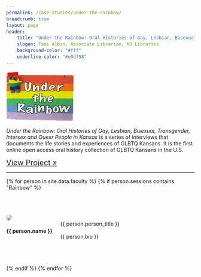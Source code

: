 ```yaml
---
permalink: /case-studies/under-the-rainbow/
breadcrumb: true
layout: page
header: 
    title: "Under the Rainbow: Oral Histories of Gay, Lesbian, Bisexual, Transgender, and Queer People in  Kansas"
    slogan: Tami Albin, Associate Librarian, KU Libraries
    background-color: "#fff"
    underline-color: "#e9d758"
---
```


<img src="../../images/case-studies/Rainbow-logo.gif"/>

*Under the Rainbow: Oral Histories of Gay, Lesbian, Bisexual, Transgender, Intersex and Queer People in Kansas* is a series of interviews that documents the life stories and experiences of GLBTQ Kansans. It is the first online open access oral history collection of GLBTQ Kansans in the U.S.  


<span style="font-size: 1.25rem;">[View Project »](http://hdl.handle.net/1808/5330)</span>  

---

{% for person in site.data.faculty %}
{% if person.sessions contains "Rainbow" %}

<div class="row" style="margin-top: 4rem; margin-bottom: 4rem; align-items: center;">

<div class="medium-4 columns" style="padding-right: 50px;">
    <img src="../../images/people/{{ person.img }}" style="max-width: 200px; border-radius: 50%;"/>
</div>

<div class="medium-8 columns">
    <h4 style="font-weight: bold;">{{ person.name }}</h4>
    {{ person.person_title }}
    <br>
    <br>
    {{ person.bio }}   
</div>



</div>


{% endif %}
{% endfor %}